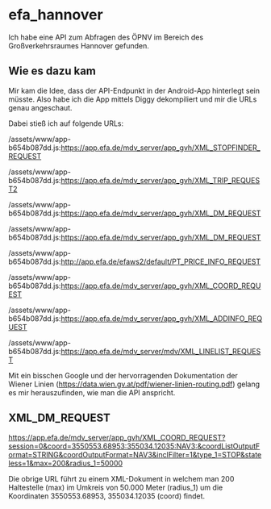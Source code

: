 # efa_hannover
Ich habe eine API zum Abfragen des ÖPNV im Bereich des Großverkehrsraumes Hannover gefunden.

## Wie es dazu kam

Mir kam die Idee, dass der API-Endpunkt in der Android-App hinterlegt sein müsste. Also habe ich die App mittels Diggy dekompiliert und mir die URLs genau angeschaut.

Dabei stieß ich auf folgende URLs:

/assets/www/app-b654b087dd.js:https://app.efa.de/mdv_server/app_gvh/XML_STOPFINDER_REQUEST

/assets/www/app-b654b087dd.js:https://app.efa.de/mdv_server/app_gvh/XML_TRIP_REQUEST2

/assets/www/app-b654b087dd.js:https://app.efa.de/mdv_server/app_gvh/XML_DM_REQUEST

/assets/www/app-b654b087dd.js:https://app.efa.de/mdv_server/app_gvh/XML_DM_REQUEST

/assets/www/app-b654b087dd.js:http://app.efa.de/efaws2/default/PT_PRICE_INFO_REQUEST

/assets/www/app-b654b087dd.js:https://app.efa.de/mdv_server/app_gvh/XML_COORD_REQUEST

/assets/www/app-b654b087dd.js:https://app.efa.de/mdv_server/app_gvh/XML_ADDINFO_REQUEST

/assets/www/app-b654b087dd.js:https://app.efa.de/mdv_server/mdv/XML_LINELIST_REQUEST


Mit ein bisschen Google und der hervorragenden Dokumentation der Wiener Linien (https://data.wien.gv.at/pdf/wiener-linien-routing.pdf) gelang es mir herauszufinden, wie man die API anspricht.

## XML_DM_REQUEST

https://app.efa.de/mdv_server/app_gvh/XML_COORD_REQUEST?session=0&coord=3550553.68953:355034.12035:NAV3:&coordListOutputFormat=STRING&coordOutputFormat=NAV3&inclFilter=1&type_1=STOP&stateless=1&max=200&radius_1=50000


Die obrige URL führt zu einem XML-Dokument in welchem man 200 Haltestelle (max) im Umkreis von 50.000 Meter (radius_1) um die Koordinaten 3550553.68953, 355034.12035 (coord) findet.
